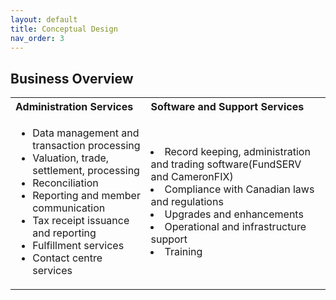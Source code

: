 ```yaml
---
layout: default
title: Conceptual Design
nav_order: 3
---
```


## Business Overview

<table>
  <tr>
    <th align="left">Administration Services</th>
    <th align="left">Software and Support Services</th>
  </tr>
  <tr>
    <td>
      <ul>
        <li>Data management and transaction processing</li>
        <li>Valuation, trade, settlement, processing</li>
        <li>Reconciliation</li>
        <li>Reporting and member communication</li>
        <li>Tax receipt issuance and reporting</li>
        <li>Fulfillment services</li>
        <li>Contact centre services</li>
      </ul>
    </td>
    <td>
      <li>Record keeping, administration and trading software(FundSERV and CameronFIX)</li>
      <li>Compliance with Canadian laws and regulations</li>
      <li>Upgrades and enhancements</li>
      <li>Operational and infrastructure support</li>
      <li>Training</li>
    </td>
  </tr>
</table>
